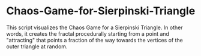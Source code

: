 # Chaos-Game-for-Sierpinski-Triangle
This script visualizes the Chaos Game for a Sierpinski Triangle. In other words, it creates the fractal procedurally starting from a point and "attracting" that points a fraction of the way towards the vertices of the outer triangle at random.
